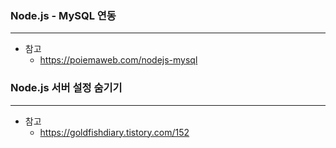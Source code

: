 
### Node.js - MySQL 연동
--- 
* 참고
    * https://poiemaweb.com/nodejs-mysql 

### Node.js 서버 설정 숨기기
--- 
* 참고
    * https://goldfishdiary.tistory.com/152 